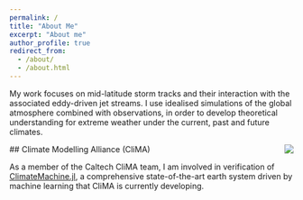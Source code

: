 ```yaml
---
permalink: /
title: "About Me"
excerpt: "About me"
author_profile: true
redirect_from:
  - /about/
  - /about.html
---
```


<div style="clear: both;">
    <p>
    My work focuses on mid-latitude storm tracks and their interaction with the associated eddy-driven jet streams. I use idealised simulations of the global atmosphere combined with observations, in order to develop theoretical understanding for extreme weather under the current, past and future climates.
    </p>
  </div>
  <div>
    <div style="float: right; margin-right 1em;">
    <img src="images/moist_planet_white.gif" alt="">
  </div>    



<p>
<img align="right" src="images/moist_planet_white.gif">
</p>
## Climate Modelling Alliance (CliMA)

As a member of the Caltech CliMA team, I am involved in verification of [ClimateMachine.jl](https://github.com/CliMA/ClimateMachine.jl), a comprehensive state-of-the-art earth system driven by machine learning that CliMA is currently developing.
